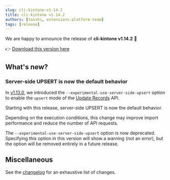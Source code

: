 ```yaml
---
slug: cli-kintone-v1-14-2
title: cli-kintone v1.14.2
authors: [tasshi, extensions-platform-team]
tags: [release]
---
```


We are happy to announce the release of **cli-kintone v1.14.2** 🎉

👉 [Download this version here](https://github.com/kintone/cli-kintone/releases/tag/v1.14.2)

## What's new?

### Server-side UPSERT is now the default behavior

In [v1.13.0](./2025-01-16-cli-kintone-v1-13-0.md), we introduced the `--experimental-use-server-side-upsert` option to enable the `upsert` mode of the [Update Records](https://kintone.dev/en/docs/kintone/rest-api/records/update-records/) API.

Starting with this release, server-side UPSERT is now the default behavior.

Depending on the execution conditions, this change may improve import performance and reduce the number of API requests.

The `--experimental-use-server-side-upsert` option is now deprecated.  
Specifying this option in this version will show a warning (not an error), but the option will be removed entirely in a future release.

## Miscellaneous

See the [changelog](https://github.com/kintone/cli-kintone/blob/main/CHANGELOG.md#1142-2025-08-06) for an exhaustive list of changes.

